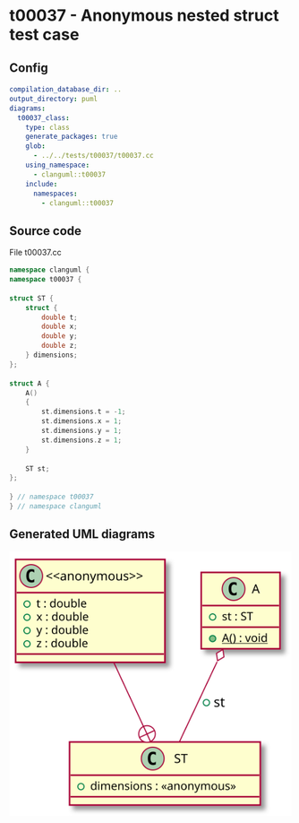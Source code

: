 # t00037 - Anonymous nested struct test case
## Config
```yaml
compilation_database_dir: ..
output_directory: puml
diagrams:
  t00037_class:
    type: class
    generate_packages: true
    glob:
      - ../../tests/t00037/t00037.cc
    using_namespace:
      - clanguml::t00037
    include:
      namespaces:
        - clanguml::t00037
```
## Source code
File t00037.cc
```cpp
namespace clanguml {
namespace t00037 {

struct ST {
    struct {
        double t;
        double x;
        double y;
        double z;
    } dimensions;
};

struct A {
    A()
    {
        st.dimensions.t = -1;
        st.dimensions.x = 1;
        st.dimensions.y = 1;
        st.dimensions.z = 1;
    }

    ST st;
};

} // namespace t00037
} // namespace clanguml

```
## Generated UML diagrams
![t00037_class](./t00037_class.svg "Anonymous nested struct test case")
